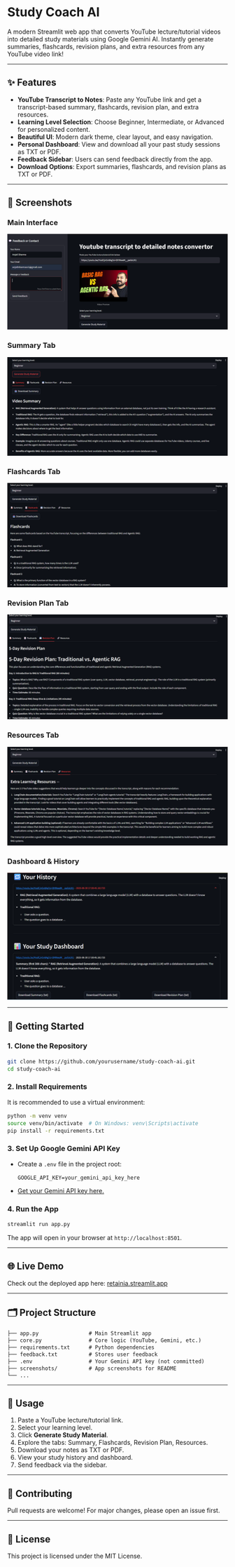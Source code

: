 # Study Coach AI

A modern Streamlit web app that converts YouTube lecture/tutorial videos into detailed study materials using Google Gemini AI. Instantly generate summaries, flashcards, revision plans, and extra resources from any YouTube video link!

---

## ✨ Features

- **YouTube Transcript to Notes**: Paste any YouTube link and get a transcript-based summary, flashcards, revision plan, and extra resources.
- **Learning Level Selection**: Choose Beginner, Intermediate, or Advanced for personalized content.
- **Beautiful UI**: Modern dark theme, clear layout, and easy navigation.
- **Personal Dashboard**: View and download all your past study sessions as TXT or PDF.
- **Feedback Sidebar**: Users can send feedback directly from the app.
- **Download Options**: Export summaries, flashcards, and revision plans as TXT or PDF.

---

## 📸 Screenshots

### Main Interface
![Main Interface](screenshots/main_interface.png)

### Summary Tab
![Summary Tab](screenshots/summary_tab.png)

### Flashcards Tab
![Flashcards Tab](screenshots/flashcards_tab.png)

### Revision Plan Tab
![Revision Plan Tab](screenshots/revision_tab.png)

### Resources Tab
![Resources Tab](screenshots/resources_tab.png)

### Dashboard & History
![Dashboard & History](screenshots/dashboard_history.png)

---

## 🚀 Getting Started

### 1. Clone the Repository
```bash
git clone https://github.com/yourusername/study-coach-ai.git
cd study-coach-ai
```

### 2. Install Requirements
It is recommended to use a virtual environment:
```bash
python -m venv venv
source venv/bin/activate  # On Windows: venv\Scripts\activate
pip install -r requirements.txt
```

### 3. Set Up Google Gemini API Key
- Create a `.env` file in the project root:
  ```
  GOOGLE_API_KEY=your_gemini_api_key_here
  ```
- [Get your Gemini API key here.](https://ai.google.dev/gemini-api/docs/get-api-key)

### 4. Run the App
```bash
streamlit run app.py
```

The app will open in your browser at `http://localhost:8501`.

---

## 🌐 Live Demo

Check out the deployed app here: [retainia.streamlit.app](https://retainia.streamlit.app/)

---

## 🗂️ Project Structure
```
├── app.py                # Main Streamlit app
├── core.py               # Core logic (YouTube, Gemini, etc.)
├── requirements.txt      # Python dependencies
├── feedback.txt          # Stores user feedback
├── .env                  # Your Gemini API key (not committed)
├── screenshots/          # App screenshots for README
└── ...
```

---

## 📝 Usage
1. Paste a YouTube lecture/tutorial link.
2. Select your learning level.
3. Click **Generate Study Material**.
4. Explore the tabs: Summary, Flashcards, Revision Plan, Resources.
5. Download your notes as TXT or PDF.
6. View your study history and dashboard.
7. Send feedback via the sidebar.

---

## 🤝 Contributing
Pull requests are welcome! For major changes, please open an issue first.

---

## 📄 License
This project is licensed under the MIT License.
